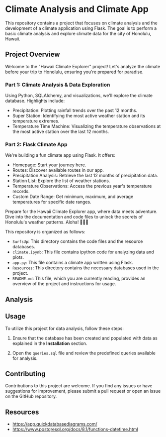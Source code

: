 # Climate Analysis and Climate App

This repository contains a project that focuses on climate analysis and the development of a climate application using Flask. The goal is to perform a basic climate analysis and explore climate data for the city of Honolulu, Hawaii. 


## Project Overview


Welcome to the "Hawaii Climate Explorer" project! Let's analyze the climate before your trip to Honolulu, ensuring you're prepared for paradise.

### Part 1: Climate Analysis & Data Exploration

Using Python, SQLAlchemy, and visualizations, we'll explore the climate database. Highlights include:

- Precipitation: Plotting rainfall trends over the past 12 months.
- Super Station: Identifying the most active weather station and its temperature extremes.
- Temperature Time Machine: Visualizing the temperature observations at the most active station over the last 12 months.

### Part 2: Flask Climate App

We're building a fun climate app using Flask. It offers:

- Homepage: Start your journey here.
- Routes: Discover available routes in our app.
- Precipitation Analysis: Retrieve the last 12 months of precipitation data.
- Station List: Explore the list of weather stations.
- Temperature Observations: Access the previous year's temperature records.
- Custom Date Range: Get minimum, maximum, and average temperatures for specific date ranges.

Prepare for the Hawaii Climate Explorer app, where data meets adventure. Dive into the documentation and code files to unlock the secrets of Honolulu's weather patterns. Aloha! 🌴🌞🌺

This repository is organized as follows:

- `SurfsUp`: This directory contains the code files and the resource databases.
- `climate.ipynb`: This file contains ipython code for analyzing data and plots.
- `app.py`: This file contains a climate app written using Flask.
- `Resources`: This directory contains the necessary databases used in the project.
- `README.md`: This file, which you are currently reading, provides an overview of the project and instructions for usage.

## Analysis









## Usage

To utilize this project for data analysis, follow these steps:

1. Ensure that the database has been created and populated with data as explained in the **Installation** section.

2. Open the `queries.sql` file and review the predefined queries available for analysis.

## Contributing

Contributions to this project are welcome. If you find any issues or have suggestions for improvement, please submit a pull  request or open an issue on the GitHub repository.

## Resources

- https://app.quickdatabasediagrams.com/
- https://www.postgresql.org/docs/8.1/functions-datetime.html


